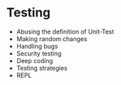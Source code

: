 # Testing

* Abusing the definition of Unit-Test
* Making random changes
* Handling bugs
* Security testing
* Deep coding
* Testing strategies
* REPL
